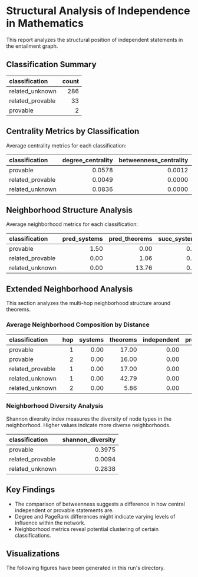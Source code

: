 # Structural Analysis of Independence in Mathematics

This report analyzes the structural position of independent statements in the entailment graph.

## Classification Summary

| classification   |   count |
|:-----------------|--------:|
| related_unknown  |     286 |
| related_provable |      33 |
| provable         |       2 |

## Centrality Metrics by Classification

Average centrality metrics for each classification:

| classification   |   degree_centrality |   betweenness_centrality |   closeness_centrality |   pagerank |
|:-----------------|--------------------:|-------------------------:|-----------------------:|-----------:|
| provable         |              0.0578 |                   0.0012 |                 0.0087 |     0.0033 |
| related_provable |              0.0049 |                   0.0000 |                 0.0078 |     0.0014 |
| related_unknown  |              0.0836 |                   0.0000 |                 0.0431 |     0.0033 |

## Neighborhood Structure Analysis

Average neighborhood metrics for each classification:

| classification   |   pred_systems |   pred_theorems |   succ_systems |   succ_theorems |   independent_neighbors |   provable_neighbors |   neighborhood_size |
|:-----------------|---------------:|----------------:|---------------:|----------------:|------------------------:|---------------------:|--------------------:|
| provable         |           1.50 |            0.00 |           0.00 |           17.00 |                    0.00 |                 0.00 |               18.50 |
| related_provable |           0.00 |            1.06 |           0.00 |            0.52 |                    0.00 |                 1.03 |                1.58 |
| related_unknown  |           0.00 |           13.76 |           0.00 |           13.70 |                    0.00 |                 0.00 |               27.46 |

## Extended Neighborhood Analysis

This section analyzes the multi-hop neighborhood structure around theorems.

### Average Neighborhood Composition by Distance

| classification   |   hop |   systems |   theorems |   independent |   provable |   total |
|:-----------------|------:|----------:|-----------:|--------------:|-----------:|--------:|
| provable         |     1 |      0.00 |      17.00 |          0.00 |       0.00 |   17.00 |
| provable         |     2 |      0.00 |      16.00 |          0.00 |       0.00 |   16.00 |
| related_provable |     1 |      0.00 |      17.00 |          0.00 |       0.00 |   17.00 |
| related_unknown  |     1 |      0.00 |      42.79 |          0.00 |       0.00 |   42.79 |
| related_unknown  |     2 |      0.00 |       5.86 |          0.00 |       0.00 |    5.86 |

### Neighborhood Diversity Analysis

Shannon diversity index measures the diversity of node types in the neighborhood.
Higher values indicate more diverse neighborhoods.

| classification   |   shannon_diversity |
|:-----------------|--------------------:|
| provable         |              0.3975 |
| related_provable |              0.0094 |
| related_unknown  |              0.2838 |

## Key Findings

- The comparison of betweenness suggests a difference in how central independent or provable statements are.
- Degree and PageRank differences might indicate varying levels of influence within the network.
- Neighborhood metrics reveal potential clustering of certain classifications.

## Visualizations

The following figures have been generated in this run's directory.

